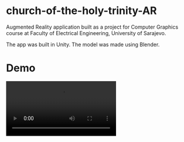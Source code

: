 # church-of-the-holy-trinity-AR

Augmented Reality application built as a project for Computer Graphics course at Faculty of Electrical Engineering, University of Sarajevo.

The app was built in Unity. The model was made using Blender.

# Demo 
![Watch the video](https://youtu.be/vt5fpE0bzSY](https://github.com/nkokor/church-of-the-holy-trinity-AR/blob/main/app-demo.mp4)https://github.com/nkokor/church-of-the-holy-trinity-AR/blob/main/app-demo.mp4)
